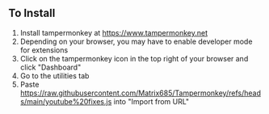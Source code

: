 

## To Install
1. Install tampermonkey at https://www.tampermonkey.net
2. Depending on your browser, you may have to enable developer mode for extensions
3. Click on the tampermonkey icon in the top right of your browser and click "Dashboard"
4. Go to the utilities tab
5. Paste https://raw.githubusercontent.com/Matrix685/Tampermonkey/refs/heads/main/youtube%20fixes.js into "Import from URL"
